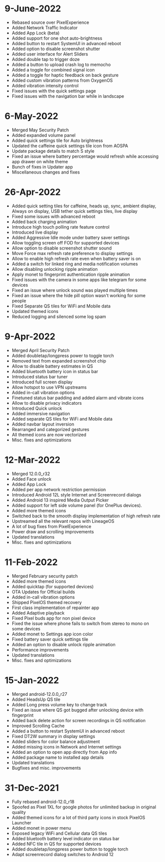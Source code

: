 # 9-June-2022
- Rebased source over PixelExperience
- Added Network Traffic Indicator
- Added App Lock (beta)
- Added support for one shot auto-brightness
- Added button to restart SystemUI in advanced reboot
- Added option to disable screenshot shutter
- Added user interface for Alert Sliders
- Added double tap to trigger doze 
- Added a button to upload crash log to memocho
- Added a toggle for combined signal icon
- Added a toggle for haptic feedback on back gesture 
- Added custom vibration patterns from OxygenOS
- Added vibration intensity control 
- Fixed issues with the quick settings page
- Fixed issues with the navigation bar while in landscape

# 6-May-2022
- Merged May Security Patch
- Added expanded volume panel
- Added quick settings tile for Auto brightness
- Updated the caffeine quick settings tile icon from AOSPA
- Update package details to match S style
- Fixed an issue where battery percentage would refresh while accessing app drawer on white theme
- Bunch of fixes in Updater app
- Miscellaneous changes and fixes

# 26-Apr-2022
- Added quick setting tiles for caffeine, heads up, sync, ambient display, Always on display, USB tether quick settings tiles, live display
- Fixed some issues with advanced reboot
- Added back charging animation
- Introduce high touch polling rate feature control
- Introduced live display
- Added Aggressive Idle mode under battery saver settings
- Allow toggling screen off FOD for supported devices 
- Allow option to disable screenshot shutter sound
- Move Force max refresh rate preference to display settings
- Allow to enable high refresh rate even when battery saver is on 
- Added a switch for linked ring and media notification volumes
- Allow disabling unlocking ripple animation
- Apply monet to fingerprint authentication ripple animation 
- Fixed issues with the camera in some apps like telegram for some devices
- Fixed an issue where unlock sound was played multiple times
- Fixed an issue where the hide pill option wasn't working for some people
- Fixed Separate QS tiles for WiFi and Mobile data
- Updated themed icons
- Reduced logging and silenced some log spam

# 9-Apr-2022
- Merged April Security Patch
- Added doubletap/longpress power to toggle torch
- Removed text from expanded screenshot chip
- Allow to disable battery estimates in QS
- Added bluetooth battery icon in status bar
- Introduced status bar tuner
- Introduced full screen display
- Allow hotspot to use VPN upstreams
- Added in-call vibration options
- Finetuned status bar padding and added alarm and vibrate icons
- Allow to disable privacy indicators
- Introduced Quick unlock
- Added immersive navigation
- Added separate QS tiles for WiFi and Mobile data
- Added navbar layout inversion 
- Rearranged and categorized gestures
- All themed icons are now vectorized
- Misc. fixes and optimizations

# 12-Mar-2022
- Merged 12.0.0_r32
- Added Face unlock
- Added App Lock
- Added per app network restriction permission
- Introduced Android 12L style Internet and Screenrecord dialogs
- Added Android 13 inspired Media Output Picker
- Added support for left side volume panel (for OnePlus devices).
- Added more themed icons 
- Switched back to the smooth display implementation of high refresh rate
- Upstreamed all the relevant repos with LineageOS
- A lot of bug fixes from PixelExperience
- Power draw and scrolling improvements
- Updated translations
- Misc. fixes and optimizations

# 11-Feb-2022
- Merged February security patch
- Added more themed icons 
- Added quicktap (for supported devices)
- OTA Updates for Official builds
- Added in-call vibration options
- Shipped PixelOS themed recovery
- First class implementation of repainter app
- Added Adaptive playback
- Fixed Pixel buds app for non pixel device 
- Fixed the issue where phone fails to switch from stereo to mono on some devices
- Added monet to Settings app icon color
- Fixed battery saver quick settings tile
- Added an option to disable unlock ripple animation 
- Performance improvements
- Updated translations
- Misc. fixes and optimizations

# 15-Jan-2022
- Merged android-12.0.0_r27
- Added HeadsUp QS tile
- Added Long press volume key to change track
- Fixed an issue where QS got bugged after unlocking device with fingerprint
- Added back delete action for screen recordings in QS notification
- Improved Scrolling Cache
- Added a button to restart SystemUI in advanced reboot
- Fixed DT2W summary in display settings
- Added sliders for color balance adjustment 
- Added missing icons in Network and Internet settings
- Added an option to open app directly from App info
- Added package name to installed app details
- Updated translations
- Bugfixes and misc. improvements

# 31-Dec-2021
- Fully rebased android-12.0_r18
- Spoofed as Pixel 1XL for google photos for unlimited backup in original quality
- Added themed icons for a lot of third party icons in stock PixelOS Launcher
- Added monet in power menu
- Exposed legacy WiFi and Cellular data QS tiles
- Added bluetooth battery level indicator on status bar
- Added NFC tile in QS for supported devices
- Added doubletap/longpress power button to toggle torch
- Adapt screenrecord dialog switches to Android 12
